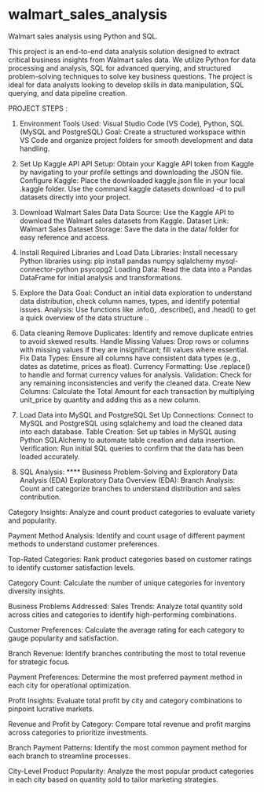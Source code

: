 # walmart_sales_analysis
Walmart sales analysis using Python and SQL.

This project is an end-to-end data analysis solution designed to extract critical business insights from Walmart sales data. We utilize Python for data processing and analysis, SQL for advanced querying, and structured problem-solving techniques to solve key business questions. The project is ideal for data analysts looking to develop skills in data manipulation, SQL querying, and data pipeline creation.

PROJECT STEPS :

1) Environment
Tools Used: Visual Studio Code (VS Code), Python, SQL (MySQL and PostgreSQL)
Goal: Create a structured workspace within VS Code and organize project folders for smooth development and data handling.

2) Set Up Kaggle API
API Setup: Obtain your Kaggle API token from Kaggle by navigating to your profile settings and downloading the JSON file.
Configure Kaggle:
Place the downloaded kaggle.json file in your local .kaggle folder.
Use the command kaggle datasets download -d <dataset-path> to pull datasets directly into your project.

3) Download Walmart Sales Data
Data Source: Use the Kaggle API to download the Walmart sales datasets from Kaggle.
Dataset Link: Walmart Sales Dataset
Storage: Save the data in the data/ folder for easy reference and access.

4)  Install Required Libraries and Load Data
Libraries: Install necessary Python libraries using:
pip install pandas numpy sqlalchemy mysql-connector-python psycopg2
Loading Data: Read the data into a Pandas DataFrame for initial analysis and transformations.

5)  Explore the Data
Goal: Conduct an initial data exploration to understand data distribution, check column names, types, and identify potential issues.
Analysis: Use functions like .info(), .describe(), and .head() to get a quick overview of the data structure ..


6) Data cleaning
   Remove Duplicates: Identify and remove duplicate entries to avoid skewed results.
Handle Missing Values: Drop rows or columns with missing values if they are insignificant; fill values where essential.
Fix Data Types: Ensure all columns have consistent data types (e.g., dates as datetime, prices as float).
Currency Formatting: Use .replace() to handle and format currency values for analysis.
Validation: Check for any remaining inconsistencies and verify the cleaned data.
Create New Columns: Calculate the Total Amount for each transaction by multiplying unit_price by quantity and adding this as a new column.

7)  Load Data into MySQL and PostgreSQL
Set Up Connections: Connect to MySQL and PostgreSQL using sqlalchemy and load the cleaned data into each database.
Table Creation: Set up tables in  MySQL ausing Python SQLAlchemy to automate table creation and data insertion.
Verification: Run initial SQL queries to confirm that the data has been loaded accurately.

8)  SQL Analysis:
****  Business Problem-Solving and Exploratory Data Analysis (EDA)
Exploratory Data Overview (EDA):
Branch Analysis:
Count and categorize branches to understand distribution and sales contribution.

Category Insights:
Analyze and count product categories to evaluate variety and popularity.

Payment Method Analysis:
Identify and count usage of different payment methods to understand customer preferences.

Top-Rated Categories:
Rank product categories based on customer ratings to identify customer satisfaction levels.

Category Count:
Calculate the number of unique categories for inventory diversity insights.

Business Problems Addressed:
Sales Trends:
Analyze total quantity sold across cities and categories to identify high-performing combinations.

Customer Preferences:
Calculate the average rating for each category to gauge popularity and satisfaction.

Branch Revenue:
Identify branches contributing the most to total revenue for strategic focus.

Payment Preferences:
Determine the most preferred payment method in each city for operational optimization.

Profit Insights:
Evaluate total profit by city and category combinations to pinpoint lucrative markets.

Revenue and Profit by Category:
Compare total revenue and profit margins across categories to prioritize investments.

Branch Payment Patterns:
Identify the most common payment method for each branch to streamline processes.

City-Level Product Popularity:
Analyze the most popular product categories in each city based on quantity sold to tailor marketing strategies.



 


